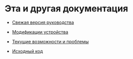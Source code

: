 # Эта и другая документация

* [Свежая версия руководства](https://github.com/cliffanet/xdeya-altimeter/blob/master/doc/userman/README.md)

* [Модификации устройства](https://github.com/cliffanet/xdeya-altimeter/blob/master/doc/models/README.md)

* [Текущие возможности и проблемы](https://github.com/cliffanet/xdeya-altimeter/blob/master/doc/analytic/README.md)

* [Исходный код](https://github.com/cliffanet/xdeya-altimeter/blob/master/doc/code/README.md)
